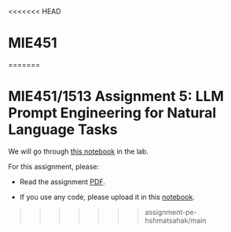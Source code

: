 <<<<<<< HEAD
# MIE451
=======
# MIE451/1513 Assignment 5: LLM Prompt Engineering for Natural Language Tasks

We will go through [this notebook](./Prompt_Engineering_Lab.ipynb) in the lab. 

For this assignment, please:

* Read the assignment [PDF](./MIE_451_1513_Decision_Support_Systems_Lab_and_Assignment_5__LLM_Prompt_Engineering_for_Natural_Language_Tasks.pdf ).

* If you use any code, please upload it in this [notebook](./Prompt_Engineering_Assignment.ipynb). 



>>>>>>> assignment-pe-hshmatsahak/main
